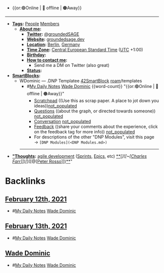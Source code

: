 - {{or:🟢Online | 🚫 offline | 🟠Away}}
- ---
- **[Tags](<Tags.md>):** [People](<People.md>) [Members](<Members.md>)
    - **[About me](<About me.md>):**
        - **[Twitter](<Twitter.md>):** [@groundedSAGE](https://twitter.com/groundedSAGE)
        - **[Website](<Website.md>):** [groundedsage.dev](https://www.groundedsage.dev/)
        - **[Location](<Location.md>):** [Berlin](<Berlin.md>), [Germany](<Germany.md>)
        - **[Time Zone](<Time Zone.md>):** [Central European Standard Time](<Central European Standard Time.md>) ([UTC](<UTC.md>) +1:00)
        - **[Birthday](<Birthday.md>):** 
        - **[How to contact me](<How to contact me.md>):** 
            - Send me a DM on Twitter (also great)
        - **[Status](<Status.md>):**
- **[SmartBlocks](<SmartBlocks.md>):**
    - WDominic — .DNP Templatee [42SmartBlock](<42SmartBlock.md>) [roam](<roam.md>)/templates
        - #[My Daily Notes](<My Daily Notes.md>) [Wade Dominic](<Wade Dominic.md>) {{word-count}} "{{or:🟢Online | 🚫 offline | 🟠Away}}"
            - [Scratchpad](<Scratchpad.md>) ((Use this as scrap paper. A place to jot down you ideas))[not_populated](<not_populated.md>)
            - [Questions](<Questions.md>) ((about the graph, or directed towards someone)) [not_populated](<not_populated.md>)
            - [Conversation](<Conversation.md>) [not_populated](<not_populated.md>)
            - [Feedback](<Feedback.md>) ((share your comments about the experience, click on the feedback tag for more info)) [not_populated](<not_populated.md>)
            - For descriptions of the other "DNP Modules", visit this page → `[DNP Modules](<DNP Modules.md>)`
        - ---
- **["Thoughts](<"Thoughts.md>):** [agile development](<agile development.md>) ([Sprints]([sprints](<sprints.md>)), [Epics]([epics](<epics.md>)), etc) [*]([Processes](<Processes.md>))[*]([Outlines](<Outlines.md>))[*]([~[[Charles Farr](<~[[Charles Farr.md>)]])[*]([@[[Peter Rosso](<@[[Peter Rosso.md>)]])[*]([Drafts](<Drafts.md>))[*]([Bookmarks](<Bookmarks.md>))"

# Backlinks
## [February 12th, 2021](<February 12th, 2021.md>)
- #[My Daily Notes](<My Daily Notes.md>) [Wade Dominic](<Wade Dominic.md>)

## [February 13th, 2021](<February 13th, 2021.md>)
- #[My Daily Notes](<My Daily Notes.md>) [Wade Dominic](<Wade Dominic.md>)

## [Wade Dominic](<Wade Dominic.md>)
- #[My Daily Notes](<My Daily Notes.md>) [Wade Dominic](<Wade Dominic.md>)

